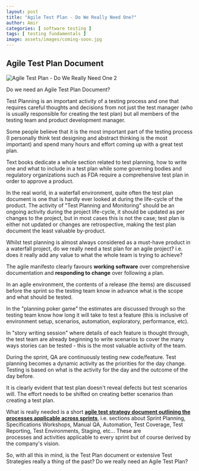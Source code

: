 ```yaml
---
layout: post
title: "Agile Test Plan - Do We Really Need One?"
author: Amir
categories: [ software testing ]
tags: [ testing fundamentals ]
image: assets/images/coming-soon.jpg
---
```


## Agile Test Plan Document

![Agile Test Plan - Do We Really Need One 2](http://69.164.212.71/wp-content/uploads/2012/10/Agile-Test-Plan-Do-We-Really-Need-One-2-e1430310555825.jpg)

Do we need an Agile Test Plan Document?

Test Planning is an important activity of a testing process and one that requires careful thoughts and decisions from not just the test manager (who is usually responsible for creating the test plan) but all members of the testing team and product development manager.

Some people believe that it is the most important part of the testing process (I personally think test designing and abstract thinking is the most important) and spend many hours and effort coming up with a great test plan.

Text books dedicate a whole section related to test planning, how to write one and what to include in a test plan while some governing bodies and regulatory organizations such as FDA require a comprehensive test plan in order to approve a product.

In the real world, in a waterfall environment, quite often the test plan document is one that is hardly ever looked at during the life-cycle of the product. The activity of "Test Planning and Monitoring" should be an ongoing activity during the project life-cycle, it should be updated as per changes to the project, but in most cases this is not the case; test plan is either not updated or changes are retrospective, making the test plan document the least valuable by-product.

Whilst test planning is almost always considered as a must-have product in a waterfall project, do we really need a test plan for an agile project? i.e. does it really add any value to what the whole team is trying to achieve?

The agile manifesto clearly favours **working software** over comprehensive documentation and **responding to change** over following a plan.

In an agile environment, the contents of a release (the items) are discussed before the sprint so the testing team know in advance what is the scope and what should be tested.

In the "planning poker game" the estimates are discussed through so the testing team know how long it will take to test a feature (this is inclusive of environment setup, scenarios, automation, exploratory, performance, etc).

In "story writing session" where details of each feature is thought through, the test team are already beginning to write scenarios to cover the many ways stories can be tested - this is the most valuable activity of the team.

During the sprint, QA are continuously testing new code/feature. Test planning becomes a dynamic activity as the priorities for the day change. Testing is based on what is the activity for the day and the outcome of the day before.

It is clearly evident that test plan doesn't reveal defects but test scenarios will. The effort needs to be shifted on creating better scenarios than creating a test plan.

What is really needed is a short [**agile test strategy document outlining the processes applicable across sprints**](http://www.testingexcellence.com/agile-test-strategy-example-template/), i.e. sections about Sprint Planning, Specifications Workshops, Manual QA, Automation, Test Coverage, Test Reporting, Test Environments, Staging, etc... These are processes and activities applicable to every sprint but of course derived by the company's vision.

So, with all this in mind, is the Test Plan document or extensive Test Strategies really a thing of the past? Do we really need an Agile Test Plan?